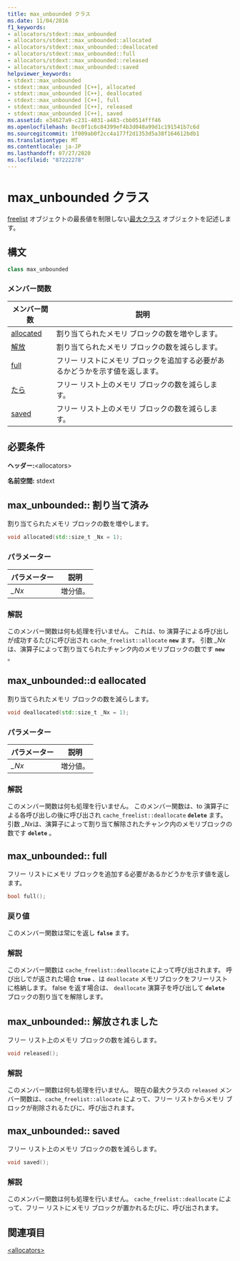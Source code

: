 ```yaml
---
title: max_unbounded クラス
ms.date: 11/04/2016
f1_keywords:
- allocators/stdext::max_unbounded
- allocators/stdext::max_unbounded::allocated
- allocators/stdext::max_unbounded::deallocated
- allocators/stdext::max_unbounded::full
- allocators/stdext::max_unbounded::released
- allocators/stdext::max_unbounded::saved
helpviewer_keywords:
- stdext::max_unbounded
- stdext::max_unbounded [C++], allocated
- stdext::max_unbounded [C++], deallocated
- stdext::max_unbounded [C++], full
- stdext::max_unbounded [C++], released
- stdext::max_unbounded [C++], saved
ms.assetid: e34627a9-c231-4031-a483-cbb0514fff46
ms.openlocfilehash: 8ec0f1c6c84399ef4b3d048a99d1c191541b7c6d
ms.sourcegitcommit: 1f009ab0f2cc4a177f2d1353d5a38f164612bdb1
ms.translationtype: MT
ms.contentlocale: ja-JP
ms.lasthandoff: 07/27/2020
ms.locfileid: "87222278"
---
```

# <a name="max_unbounded-class"></a>max_unbounded クラス

[freelist](../standard-library/freelist-class.md) オブジェクトの最長値を制限しない[最大クラス](../standard-library/allocators-header.md) オブジェクトを記述します。

## <a name="syntax"></a>構文

```cpp
class max_unbounded
```

### <a name="member-functions"></a>メンバー関数

|メンバー関数|説明|
|-|-|
|[allocated](#allocated)|割り当てられたメモリ ブロックの数を増やします。|
|[解放](#deallocated)|割り当てられたメモリ ブロックの数を減らします。|
|[full](#full)|フリー リストにメモリ ブロックを追加する必要があるかどうかを示す値を返します。|
|[たら](#released)|フリー リスト上のメモリ ブロックの数を減らします。|
|[saved](#saved)|フリー リスト上のメモリ ブロックの数を減らします。|

## <a name="requirements"></a>必要条件

**ヘッダー:**\<allocators>

**名前空間:** stdext

## <a name="max_unboundedallocated"></a><a name="allocated"></a>max_unbounded:: 割り当て済み

割り当てられたメモリ ブロックの数を増やします。

```cpp
void allocated(std::size_t _Nx = 1);
```

### <a name="parameters"></a>パラメーター

|パラメーター|説明|
|---------------|-----------------|
|*_Nx*|増分値。|

### <a name="remarks"></a>解説

このメンバー関数は何も処理を行いません。 これは、to 演算子による呼び出しが成功するたびに呼び出され `cache_freelist::allocate` **`new`** ます。 引数 *_Nx*は、演算子によって割り当てられたチャンク内のメモリブロックの数です **`new`** 。

## <a name="max_unboundeddeallocated"></a><a name="deallocated"></a>max_unbounded::d eallocated

割り当てられたメモリ ブロックの数を減らします。

```cpp
void deallocated(std::size_t _Nx = 1);
```

### <a name="parameters"></a>パラメーター

|パラメーター|説明|
|---------------|-----------------|
|*_Nx*|増分値。|

### <a name="remarks"></a>解説

このメンバー関数は何も処理を行いません。 このメンバー関数は、to 演算子による各呼び出しの後に呼び出され `cache_freelist::deallocate` **`delete`** ます。 引数 *_Nx*は、演算子によって割り当て解除されたチャンク内のメモリブロックの数です **`delete`** 。

## <a name="max_unboundedfull"></a><a name="full"></a>max_unbounded:: full

フリー リストにメモリ ブロックを追加する必要があるかどうかを示す値を返します。

```cpp
bool full();
```

### <a name="return-value"></a>戻り値

このメンバー関数は常にを返し **`false`** ます。

### <a name="remarks"></a>解説

このメンバー関数は `cache_freelist::deallocate` によって呼び出されます。 呼び出しでが返された場合 **`true`** 、は `deallocate` メモリブロックをフリーリストに格納します。 false を返す場合は、 `deallocate` 演算子を呼び出して **`delete`** ブロックの割り当てを解除します。

## <a name="max_unboundedreleased"></a><a name="released"></a>max_unbounded:: 解放されました

フリー リスト上のメモリ ブロックの数を減らします。

```cpp
void released();
```

### <a name="remarks"></a>解説

このメンバー関数は何も処理を行いません。 現在の最大クラスの `released` メンバー関数は、`cache_freelist::allocate` によって、フリー リストからメモリ ブロックが削除されるたびに、呼び出されます。

## <a name="max_unboundedsaved"></a><a name="saved"></a>max_unbounded:: saved

フリー リスト上のメモリ ブロックの数を減らします。

```cpp
void saved();
```

### <a name="remarks"></a>解説

このメンバー関数は何も処理を行いません。 `cache_freelist::deallocate` によって、フリー リストにメモリ ブロックが置かれるたびに、呼び出されます。

## <a name="see-also"></a>関連項目

[\<allocators>](../standard-library/allocators-header.md)
